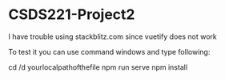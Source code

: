 # CSDS221-Project2

I have trouble using stackblitz.com since vuetify does not work

To test it you can use command windows and type following:

cd /d yourlocalpathofthefile npm run serve npm install

